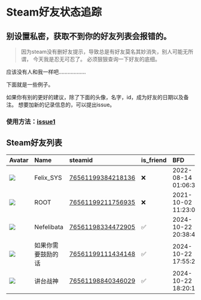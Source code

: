 # Steam好友状态追踪
## 别设置私密，获取不到你的好友列表会报错的。

> 因为steam没有删好友提示，导致总是有好友莫名其妙消失，别人可能无所谓，
> 今天我是忍无可忍了。 必须狠狠查询一下好友的底细。

应该没有人和我一样吧………………

下面就是一些例子。

如果你有别的更好的建议，除了下面的头像，名字，id，成为好友的日期以及备注。 想要加新的记录信息的，可以提出issue。

### 使用方法：[issue1](https://github.com/systemannounce/SteamFriends/issues/1)

## Steam好友列表

| Avatar                                                                            | Name       | steamid                                                                     | is_friend   | BFD                 | Remark   | removed_time        |
|:----------------------------------------------------------------------------------|:-----------|:----------------------------------------------------------------------------|:------------|:--------------------|:---------|:--------------------|
| ![](https://avatars.steamstatic.com/d41abd4be0b3769e1919802da758591a11639b13.jpg) | Felix_SYS  | [76561199384218136](https://steamcommunity.com/profiles/76561199384218136/) | ❌           | 2022-08-14 01:06:38 |          | 2024-10-23 01:12:51 |
| ![](https://avatars.steamstatic.com/ef15d4fa577672454e11c4dc5fbfa9fc71722ede.jpg) | ROOT       | [76561199211756935](https://steamcommunity.com/profiles/76561199211756935/) | ❌           | 2021-10-02 11:23:03 |          | 2024-10-23 01:12:51 |
| ![](https://avatars.steamstatic.com/de7aed4299406a52b01b0fc087ec5eb1d380b7e7.jpg) | Nefelibata | [76561198334472905](https://steamcommunity.com/profiles/76561198334472905/) | ✅           | 2024-10-22 20:38:49 |          |                     |
| ![](https://avatars.steamstatic.com/69dfd2d94bf0b00688ea25e94b7386f935829868.jpg) | 如果你需要鼓励的话  | [76561199111434148](https://steamcommunity.com/profiles/76561199111434148/) | ✅           | 2024-10-22 17:55:24 |          |                     |
| ![](https://avatars.steamstatic.com/9d1bf6f52da3b2f995f70430dd445001c4483a0a.jpg) | 讲台战神       | [76561198840346029](https://steamcommunity.com/profiles/76561198840346029/) | ✅           | 2024-10-22 18:20:12 |          |                     |